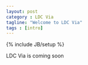 ```yaml
---
layout: post
category : LDC Via
tagline: "Welcome to LDC Via"
tags : [intro]
---
```

{% include JB/setup %}

LDC Via is coming soon
